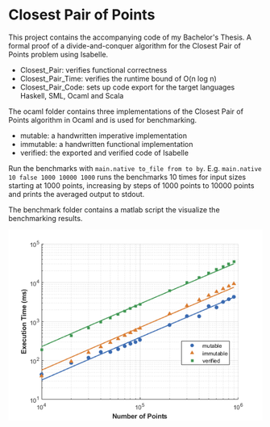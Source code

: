 # Closest Pair of Points

This project contains the accompanying code of my Bachelor's Thesis. A formal proof of a divide-and-conquer algorithm for the Closest Pair of Points problem using Isabelle.

* Closest_Pair: verifies functional correctness
* Closest_Pair_Time: verifies the runtime bound of O(n log n)
* Closest_Pair_Code: sets up code export for the target languages Haskell, SML, Ocaml and Scala

The ocaml folder contains three implementations of the Closest Pair of Points algorithm in Ocaml and is used for benchmarking.

* mutable: a handwritten imperative implementation
* immutable: a handwritten functional implementation
* verified: the exported and verified code of Isabelle

Run the benchmarks with ```main.native to_file from to by```. E.g. ```main.native 10 false 1000 10000 1000``` runs the benchmarks 10 times for input sizes starting at 1000 points, increasing by steps of 1000 points to 10000 points and prints the averaged output to stdout.

The benchmark folder contains a matlab script the visualize the benchmarking results.

![Benchmarking Results](./benchmark/Benchmarks.png)